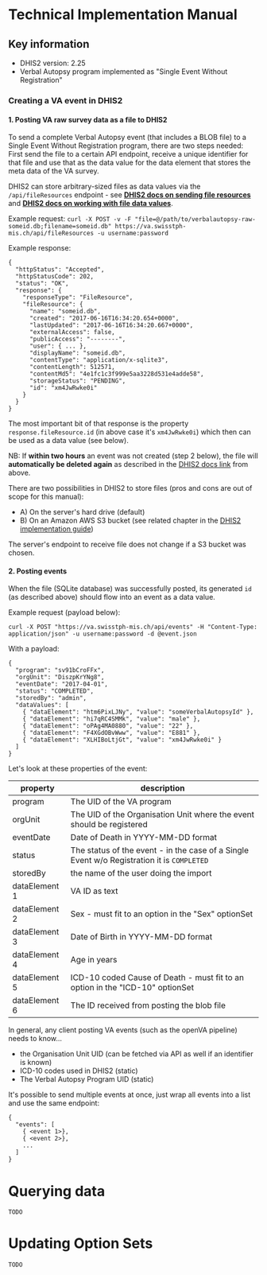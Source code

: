 # Technical Implementation Manual

## Key information
* DHIS2 version: 2.25
* Verbal Autopsy program implemented as "Single Event Without Registration"

### Creating a VA event in DHIS2

#### 1. Posting VA raw survey data as a file to DHIS2

To send a complete Verbal Autopsy event (that includes a BLOB file) to a Single Event Without Registration program, there are two steps needed: First send the file to a certain API endpoint, receive a unique identifier for that file and use that as the data value for the data element that stores the meta data of the VA survey.

DHIS2 can store arbitrary-sized files as data values via the `/api/fileResources` endpoint - see [**DHIS2 docs on sending file resources**](https://docs.dhis2.org/2.25/en/developer/html/dhis2_developer_manual_full.html#webapi_file_resources) and [**DHIS2 docs on working with file data values**](https://docs.dhis2.org/2.25/en/developer/html/dhis2_developer_manual_full.html#datavalue_file).

Example request:
`curl -X POST -v -F "file=@/path/to/verbalautopsy-raw-someid.db;filename=someid.db" https://va.swisstph-mis.ch/api/fileResources -u username:password`

Example response:
```
{
  "httpStatus": "Accepted",
  "httpStatusCode": 202,
  "status": "OK",
  "response": {
    "responseType": "FileResource",
    "fileResource": {
      "name": "someid.db",
      "created": "2017-06-16T16:34:20.654+0000",
      "lastUpdated": "2017-06-16T16:34:20.667+0000",
      "externalAccess": false,
      "publicAccess": "--------",
      "user": { ... },
      "displayName": "someid.db",
      "contentType": "application/x-sqlite3",
      "contentLength": 512571,
      "contentMd5": "4e1fc1c3f999e5aa3228d531e4adde58",
      "storageStatus": "PENDING",
      "id": "xm4JwRwke0i"
    }
  }
}
```

The most important bit of that response is the property `response.fileResource.id` (in above case it's `xm4JwRwke0i`) which then can be used as a data value (see below).

NB: If **within two hours** an event was not created (step 2 below), the file will **automatically be deleted again** as described in the [DHIS2 docs link](https://docs.dhis2.org/2.25/en/developer/html/dhis2_developer_manual_full.html#webapi_file_resources) from above.

There are two possibilities in DHIS2 to store files (pros and cons are out of scope for this manual):

- A) On the server's hard drive (default)
- B) On an Amazon AWS S3 bucket (see related chapter in the [DHIS2 implementation guide](https://docs.dhis2.org/2.25/en/implementer/html/dhis2_implementation_guide_full.html#install_file_store_configuration))

The server's endpoint to receive file does not change if a S3 bucket was chosen.

#### 2. Posting events

When the file (SQLite database) was successfully posted, its generated `id` (as described above) should flow into an event as a data value.

Example request (payload below):

`curl -X POST "https://va.swisstph-mis.ch/api/events" -H "Content-Type: application/json" -u username:password -d @event.json`

With a payload:

```
{
  "program": "sv91bCroFFx",
  "orgUnit": "DiszpKrYNg8",
  "eventDate": "2017-04-01",
  "status": "COMPLETED",
  "storedBy": "admin",
  "dataValues": [
    { "dataElement": "htm6PixLJNy", "value": "someVerbalAutopsyId" },
    { "dataElement": "hi7qRC4SMMk", "value": "male" },
    { "dataElement": "oPAg4MA0880", "value": "22" },
    { "dataElement": "F4XGdOBvWww", "value": "E881" },
    { "dataElement": "XLHIBoLtjGt", "value": "xm4JwRwke0i" }
  ]
}
```

Let's look at these properties of the event:

|property        |description
|---             |---
|program         |The UID of the VA program
|orgUnit         |The UID of the Organisation Unit where the event should be registered
|eventDate       |Date of Death in YYYY-MM-DD format
|status          |The status of the event - in the case of a Single Event w/o Registration it is `COMPLETED`
|storedBy        |the name of the user doing the import
|dataElement 1   |VA ID as text
|dataElement 2   |Sex - must fit to an option in the "Sex" optionSet
|dataElement 3   |Date of Birth in YYYY-MM-DD format
|dataElement 4   |Age in years
|dataElement 5   |ICD-10 coded Cause of Death - must fit to an option in the "ICD-10" optionSet
|dataElement 6   |The ID received from posting the blob file


In general, any client posting VA events (such as the openVA pipeline) needs to know...

- the Organisation Unit UID (can be fetched via API as well if an identifier is known)
- ICD-10 codes used in DHIS2 (static)
- The Verbal Autopsy Program UID (static)

It's possible to send multiple events at once, just wrap all events into a list and use the same endpoint:

```
{
  "events": [
    { <event 1>},
    { <event 2>},
    ...
  ]
}
```

# Querying data
`TODO`

# Updating Option Sets
`TODO`
